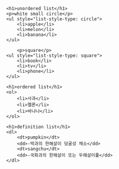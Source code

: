 <!DOCTYPE html>
<html lang="ko">

<head>
    <meta charset="UTF-8">
    <title>HTML Lists</title>
</head>

<body>

    <h1>unordered list</h1>
    <p>white small circle</p>
    <ul style="list-style-type: circle">
        <li>apple</li>
        <li>melon</li>
        <li>banana</li>
    </ul>

        <p>square</p>
    <ul style="list-style-type: square">
        <li>book</li>
        <li>tv</li>
        <li>phone</li>
    </ul>

    <h1>ordered list</h1>
    <ol>
        <li>사과</li>
        <li>멜론</li>
        <li>바나나</li>
    </ol>

    <h1>definition list</h1>
    <dl>
        <dt>pumpkin</dt>
        <dd>-박과의 한해살이 덩굴성 채소</dd>
        <dt>sangchu</dt>
        <dd>-국화과의 한해살이 또는 두해살이풀</dd>
    </dl>
</body>

</html>
